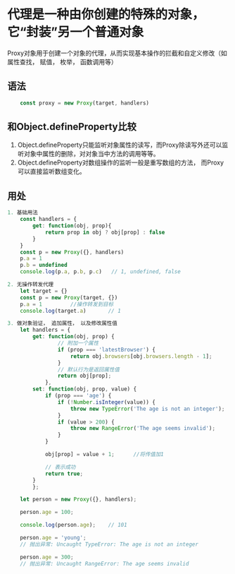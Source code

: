 <!--
 * @Description: 
 * @Date: 2019-08-12 21:26:36
 * @Author: mason
-->
# 代理是一种由你创建的特殊的对象，它“封装”另一个普通对象

Proxy对象用于创建一个对象的代理，从而实现基本操作的拦截和自定义修改（如属性查找， 赋值， 枚举， 函数调用等）

## 语法

```js
    const proxy = new Proxy(target, handlers)
```

## 和Object.defineProperty比较

1. Object.defineProperty只能监听对象属性的读写，而Proxy除读写外还可以监听对象中属性的删除，对对象当中方法的调用等等。
2. Object.defineProperty对数组操作的监听一般是重写数组的方法， 而Proxy可以直接监听数组变化。

## 用处

```js
1. 基础用法
    const handlers = {
        get: function(obj, prop){
            return prop in obj ? obj[prop] : false
        }
    }
    const p = new Proxy({}, handlers)
    p.a = 1
    p.b = undefined
    console.log(p.a, p.b, p.c)   // 1, undefined, false

2. 无操作转发代理
    let target = {}
    const p = new Proxy(target, {})
    p.a = 1         //操作转发到目标
    console.log(target.a)       // 1

3. 做对象验证， 追加属性， 以及修改属性值
    let handlers = {
        get: function(obj, prop) {
                // 附加一个属性
                if (prop === 'latestBrowser') {
                    return obj.browsers[obj.browsers.length - 1];
                }
                // 默认行为是返回属性值
                return obj[prop];
            },
        set: function(obj, prop, value) {
            if (prop === 'age') {
                if (!Number.isInteger(value)) {
                    throw new TypeError('The age is not an integer');
                }
                if (value > 200) {
                    throw new RangeError('The age seems invalid');
                }
            }

            obj[prop] = value + 1;      //将传值加1

            // 表示成功
            return true;
        }
        };

    let person = new Proxy({}, handlers);

    person.age = 100;

    console.log(person.age);    // 101

    person.age = 'young';
    // 抛出异常: Uncaught TypeError: The age is not an integer

    person.age = 300;
    // 抛出异常: Uncaught RangeError: The age seems invalid
```

